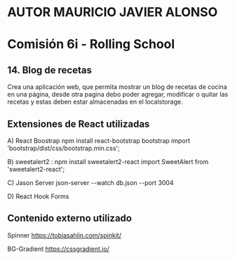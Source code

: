 # AUTOR MAURICIO JAVIER ALONSO

# Comisión 6i - Rolling School


## 14. Blog de recetas 
Crea una aplicación web, que permita mostrar un blog de recetas de cocina en una página, desde otra pagina debo poder agregar, modificar o quitar las recetas y estas deben estar almacenadas en el localstorage.

## Extensiones de React utilizadas

A) React Boostrap
npm install react-bootstrap bootstrap
import 'bootstrap/dist/css/bootstrap.min.css';


B) sweetalert2 : 
npm install sweetalert2-react 
import SweetAlert from 'sweetalert2-react';

C) Jason Server
json-server --watch db.json --port 3004

D) React Hook Forms


## Contenido externo utilizado
Spinner
https://tobiasahlin.com/spinkit/

BG-Gradient
https://cssgradient.io/
